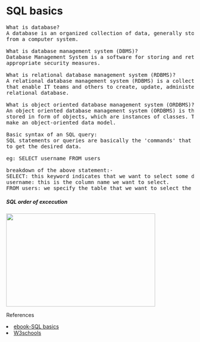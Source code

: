 <h1>SQL basics</h1>
    
<pre>
What is database? 
A database is an organized collection of data, generally stored and accessed electronically 
from a computer system.

What is database management system (DBMS)? 
Database Management System is a software for storing and retrievin data while considering 
appropriate security measures.

What is relational database management system (RDBMS)?
A relational database management system (RDBMS) is a collection of programs and capabilities 
that enable IT teams and others to create, update, administer and otherwise interact with a 
relational database.

What is object oriented database management system (ORDBMS)?
An object oriented database management system (ORDBMS) is the data model in which data is 
stored in form of objects, which are instances of classes. These classes and objects together
make an object-oriented data model. 

Basic syntax of an SQL query:
SQL statements or queries are basically the 'commands' that are run on a specific database
to get the desired data.

eg: SELECT username FROM users

breakdown of the above statement:-
SELECT: this keyword indicates that we want to select some data from the database
username: this is the column name we want to select.
FROM users: we specify the table that we want to select the data from using the FROM keyword.
</pre>

<h5>SQL order of excecution</h5>

<img src="https://daks2k3a4ib2z.cloudfront.net/589e47d231ee752554896f1f/59322015595b4e56313a0409_Screen%20Shot%202017-06-02%20at%207.32.53%20PM.png" height=250 width=400/>

References <br/>
<li><a href="https://github.com/bobbyiliev/introduction-to-sql">ebook-SQL basics</a></li>
<li><a href="https://www.w3schools.com/sql">W3schools</a></li>
